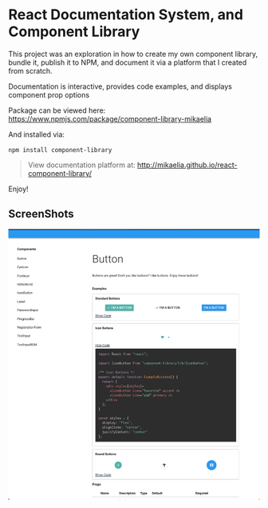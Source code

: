 # React Documentation System, and Component Library

This project was an exploration in how to create my own component library, bundle it, publish it to NPM, and document it via a platform that I created from scratch. 

Documentation is interactive, provides code examples, and displays component prop options

Package can be viewed here: https://www.npmjs.com/package/component-library-mikaelia

And installed via:
```
npm install component-library
```


> View documentation platform at: http://mikaelia.github.io/react-component-library/

Enjoy!

## ScreenShots

![buttonpage](public/screenshots/buttonpage.png)


